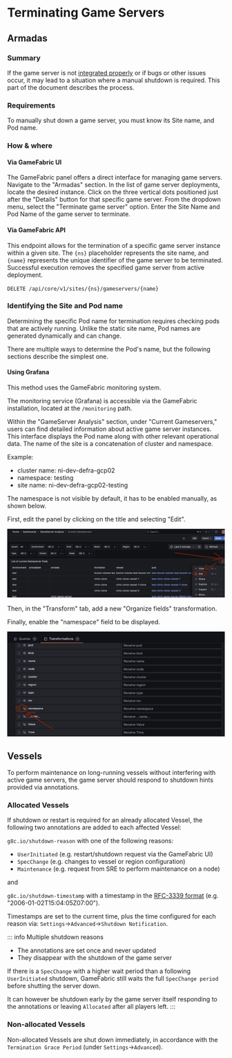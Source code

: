 # Terminating Game Servers

## Armadas

### Summary

If the game server is not [integrated properly](./using-the-agones-sdk.md) or if bugs or other issues occur, it may lead to a situation where a manual shutdown is required. This part of the document describes the process.

### Requirements

To manually shut down a game server, you must know its Site name, and Pod name.

### How & where

#### Via GameFabric UI

The GameFabric panel offers a direct interface for managing game servers. Navigate to the "Armadas" section. In the list of game server deployments, locate the desired instance. Click on the three vertical dots positioned just after the "Details" button for that specific game server. From the dropdown menu, select the "Terminate game server" option. Enter the Site Name and Pod Name of the game server to terminate.

#### Via GameFabric API
This endpoint allows for the termination of a specific game server instance within a given site. The `{ns}` placeholder represents the site name, and `{name}` represents the unique identifier of the game server to be terminated. Successful execution removes the specified game server from active deployment.

`DELETE /api/core/v1/sites/{ns}/gameservers/{name}`

### Identifying the Site and Pod name

Determining the specific Pod name for termination requires checking pods that are actively running. Unlike the static site name, Pod names are generated dynamically and can change.

There are multiple ways to determine the Pod's name, but the following sections describe the simplest one.

#### Using Grafana

This method uses the GameFabric monitoring system.

The monitoring service (Grafana) is accessible via the GameFabric installation, located at the `/monitoring` path.

Within the "GameServer Analysis" section, under "Current Gameservers," users can find detailed information about active game server instances.
This interface displays the Pod name along with other relevant operational data.
The name of the site is a concatenation of cluster and namespace.

Example:

- cluster name: ni-dev-defra-gcp02
- namespace: testing
- site name: ni-dev-defra-gcp02-testing

The namespace is not visible by default, it has to be enabled manually, as shown below.

First, edit the panel by clicking on the title and selecting "Edit".

![Current Gameservers in Grafana](./images/monitoring/monitoring_edit_gameserver_columns.png)

Then, in the "Transform" tab, add a new "Organize fields" transformation.

Finally, enable the "namespace" field to be displayed. 

![Enable Namespace in Grafana](./images/monitoring/monitoring_enable_namespace.png)


## Vessels

To perform maintenance on long-running vessels without interfering with active game servers, the game server should respond to shutdown hints provided via annotations.

### Allocated Vessels

If shutdown or restart is required for an already allocated Vessel, the following two annotations are added to each affected Vessel:

`g8c.io/shutdown-reason` with one of the following reasons:

* `UserInitiated` (e.g. restart/shutdown request via the GameFabric UI)
* `SpecChange`    (e.g. changes to vessel or region configuration)
* `Maintenance`   (e.g. request from SRE to perform maintenance on a node)

and

`g8c.io/shutdown-timestamp` with a timestamp in the [RFC-3339 format](https://datatracker.ietf.org/doc/html/rfc3339) (e.g. "2006-01-02T15:04:05Z07:00").

Timestamps are set to the current time, plus the time configured for each reason via: `Settings`->`Advanced`->`Shutdown Notification`.

::: info Multiple shutdown reasons
* The annotations are set once and never updated
* They disappear with the shutdown of the game server

If there is a `SpecChange` with a higher wait period than a following `UserInitiated` shutdown, GameFabric still waits the full `SpecChange period` before shutting the server down.

It can however be shutdown early by the game server itself responding to the annotations or leaving `Allocated` after all players left.
:::

### Non-allocated Vessels

Non-allocated Vessels are shut down immediately, in accordance with the `Termination Grace Period` (under `Settings`->`Advanced`).

